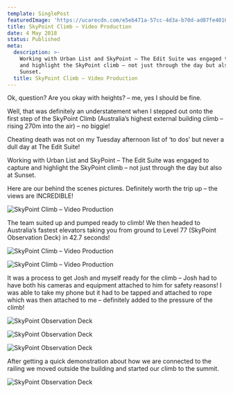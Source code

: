 ```yaml
---
template: SinglePost
featuredImage: 'https://ucarecdn.com/e5eb471a-57cc-4d3a-b70d-ad87fe401041/'
title: SkyPoint Climb – Video Production
date: 4 May 2018
status: Published
meta:
  description: >-
    Working with Urban List and SkyPoint – The Edit Suite was engaged to capture
    and highlight the SkyPoint climb – not just through the day but also at
    Sunset.
  title: SkyPoint Climb – Video Production
---
```

Ok, question? Are you okay with heights? – me, yes I should be fine.

Well, that was definitely an understatement when I stepped out onto the first step of the SkyPoint Climb (Australia’s highest external building climb – rising 270m into the air) – no biggie!

Cheating death was not on my Tuesday afternoon list of ‘to dos’ but never a dull day at The Edit Suite!

Working with Urban List and SkyPoint – The Edit Suite was engaged to capture and highlight the SkyPoint climb – not just through the day but also at Sunset.

Here are our behind the scenes pictures. Definitely worth the trip up – the views are INCREDIBLE!

![SkyPoint Climb – Video Production](https://ucarecdn.com/e5eb471a-57cc-4d3a-b70d-ad87fe401041/)

The team suited up and pumped ready to climb! We then headed to Australia’s fastest elevators taking you from ground to Level 77 (SkyPoint Observation Deck) in 42.7 seconds!

![SkyPoint Climb – Video Production](https://ucarecdn.com/569748ee-3ea0-4058-89d4-c5175aa0d6ad/)

![SkyPoint Climb – Video Production](https://ucarecdn.com/3d521ee5-7c42-4028-a47a-5c9c52297399/)

It was a process to get Josh and myself ready for the climb – Josh had to have both his cameras and equipment attached to him for safety reasons! I was able to take my phone but it had to be tapped and attached to rope which was then attached to me – definitely added to the pressure of the climb!

![SkyPoint Observation Deck](https://ucarecdn.com/fd14723b-d054-4ae2-8a05-07f577dc1035/)

![SkyPoint Observation Deck](https://ucarecdn.com/26b28376-d053-4a2e-8228-da740bef3df6/)

![SkyPoint Observation Deck](https://ucarecdn.com/6d4310cd-6423-404e-96e8-38ce3dbf0660/)

After getting a quick demonstration about how we are connected to the railing we moved outside the building and started our climb to the summit.

![SkyPoint Observation Deck](https://ucarecdn.com/11f551b8-e28c-4ff1-ad31-425117ee9dca/)
